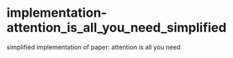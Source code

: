 # implementation-attention_is_all_you_need_simplified
simplified implementation of paper: attention is all you need
